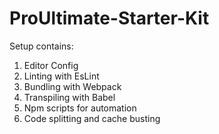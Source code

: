 # ProUltimate-Starter-Kit
Setup contains:

1. Editor Config
2. Linting with EsLint
3. Bundling with Webpack
4. Transpiling with Babel
5. Npm scripts for automation
6. Code splitting and cache busting
